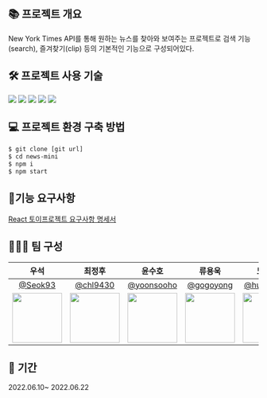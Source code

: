 ## 📚 프로젝트 개요
New York Times API를 통해 원하는 뉴스를 찾아와 보여주는 프로젝트로 검색 기능(search), 즐겨찾기(clip) 등의 기본적인 기능으로 구성되어있다.

## 🛠 프로젝트 사용 기술
<img src="https://img.shields.io/badge/react-%2320232a.svg?style=for-the-badge&logo=react&logoColor=%2361DAFB"> <img src="https://img.shields.io/badge/redux-%23593d88.svg?style=for-the-badge&logo=redux&logoColor=white"> <img src="https://img.shields.io/badge/Axios-ff9900.svg?style=for-the-badge&logo=axios&logoColor=#d16c06"> <img src="https://img.shields.io/badge/styled--components-DB7093?style=for-the-badge&logo=styled-components&logoColor=white"> <img src="https://img.shields.io/badge/React%20Router-000000.svg?style=for-the-badge&logo=react-router&logoColor=#d16c06">

## 💻 프로젝트 환경 구축 방법
```bash
$ git clone [git url]
$ cd news-mini
$ npm i
$ npm start
```

## 📝기능 요구사항
[React 토이프로젝트 요구사항 명세서](https://github.com/Seok93/news-mini/files/8944743/miniproject.pdf)

## 👨‍👧‍👦 팀 구성
|우석|최정후|윤수호|류용욱|노희수|
|:--:|:--:|:--:|:--:|:--:|
|[@Seok93](https://github.com/Seok93)|[@chl9430](https://github.com/chl9430)|[@yoonsooho](https://github.com/yoonsooho)|[@gogoyong](https://github.com/gogoyong)|[@huisu-noh](https://github.com/huisu-noh)|
|<img src="https://avatars.githubusercontent.com/Seok93" width="100">|<img src="https://avatars.githubusercontent.com/chl9430" width="100">|<img src="https://avatars.githubusercontent.com/yoonsooho" width="100">|<img src="https://avatars.githubusercontent.com/gogoyong" width="100">|<img src="https://avatars.githubusercontent.com/huisu-noh" width="100">|

## 📅 기간
2022.06.10~ 2022.06.22
